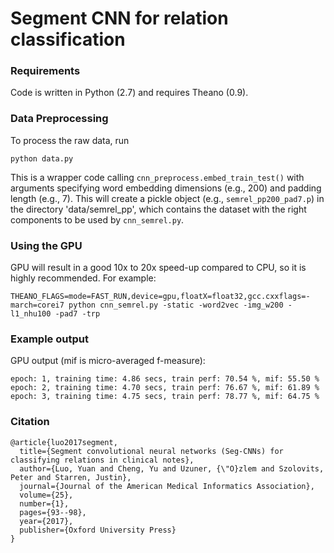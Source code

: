 # Segment CNN for relation classification
### Requirements
Code is written in Python (2.7) and requires Theano (0.9).


### Data Preprocessing
To process the raw data, run
```
python data.py 
```

This is a wrapper code calling `cnn_preprocess.embed_train_test()` with arguments specifying word embedding dimensions (e.g., 200) and padding length (e.g., 7). 
This will create a pickle object (e.g., `semrel_pp200_pad7.p`) in the directory 'data/semrel_pp', which contains the dataset
with the right components to be used by `cnn_semrel.py`.



### Using the GPU
GPU will result in a good 10x to 20x speed-up compared to CPU, so it is highly recommended. 
For example:
```
THEANO_FLAGS=mode=FAST_RUN,device=gpu,floatX=float32,gcc.cxxflags=-march=corei7 python cnn_semrel.py -static -word2vec -img_w200 -l1_nhu100 -pad7 -trp
```


### Example output
GPU output (mif is micro-averaged f-measure):
```
epoch: 1, training time: 4.86 secs, train perf: 70.54 %, mif: 55.50 %
epoch: 2, training time: 4.70 secs, train perf: 76.67 %, mif: 61.89 %
epoch: 3, training time: 4.75 secs, train perf: 78.77 %, mif: 64.75 %
```

### Citation
```
@article{luo2017segment,
  title={Segment convolutional neural networks (Seg-CNNs) for classifying relations in clinical notes},
  author={Luo, Yuan and Cheng, Yu and Uzuner, {\"O}zlem and Szolovits, Peter and Starren, Justin},
  journal={Journal of the American Medical Informatics Association},
  volume={25},
  number={1},
  pages={93--98},
  year={2017},
  publisher={Oxford University Press}
}
```
